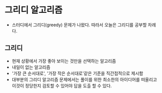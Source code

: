 # 그리디 알고리즘
- 스터디에서 그리디(greedy) 문제가 나왔다. 따라서 오늘은 그리디를 공부할 차례다.
## 그리디
- 현재 상황에서 가장 좋아 보이는 것만을 선택하는 알고리즘
- 내일이 없는 알고리즘
- '가장 큰 순서대로', '가장 작은 순서대로'같은 기준을 직간접적으로 제시함
- 대부분의 그리디 알고리즘 문제에서는 풀이를 위한 최소한의 아이디어를 떠올리고 이것이 정당한지 검토할 수 있어야 답을 도출 할 수 있다.